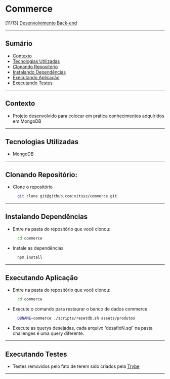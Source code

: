 # Commerce
[11/13] [Desenvolvimento Back-end](https://github.com/xitusz/Trybe/tree/main/03_Desenvolvimento-Back-end)

---

## Sumário

- [Contexto](#contexto)
- [Tecnologias Utilizadas](#tecnologias-utilizadas)
- [Clonando Repositório](#clonando-repositório)
- [Instalando Dependências](#instalando-dependências)
- [Executando Aplicação](#executando-aplicação)
- [Executando Testes](#executando-testes)

---

## Contexto

* Projeto desenvolvido para colocar em prática conhecimentos adquiridos em MongoDB

---

## Tecnologias Utilizadas

* MongoDB

---

## Clonando Repositório:

* Clone o repositório
  ```sh
    git clone git@github.com:xitusz/commerce.git
  ```

---

## Instalando Dependências

* Entre na pasta do repositório que você clonou:
  ```sh
    cd commerce
  ```

* Instale as dependências
  ```sh
    npm install
  ```

---

## Executando Aplicação

* Entre na pasta do repositório que você clonou:
  ```sh
    cd commerce
  ```

* Execute o comando para restaurar o banco de dados commerce
  ```sh
    DBNAME=commerce ./scripts/resetdb.sh assets/produtos
  ```

* Execute as querys desejadas, cada arquivo 'desafioN.sql' na pasta challenges é uma query diferente.

---

## Executando Testes

* Testes removidos pelo fato de terem sido criados pela [Trybe](https://www.betrybe.com/)

---
